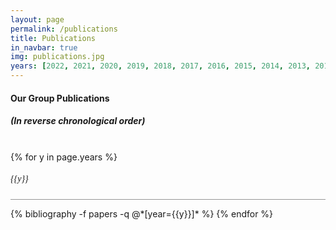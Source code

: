 ```yaml
---
layout: page
permalink: /publications
title: Publications
in_navbar: true
img: publications.jpg
years: [2022, 2021, 2020, 2019, 2018, 2017, 2016, 2015, 2014, 2013, 2012]
---
```


#### Our Group Publications 
##### (In reverse chronological order)
<br>
{% for y in page.years %}
  <h5 style='font-family: "Spartan";font-weight:100; text-align: left'>{{y}}</h5>
  <hr style='width: 100%; opacity: 0.45; '>
  {% bibliography -f papers -q @*[year={{y}}]* %}
{% endfor %}
